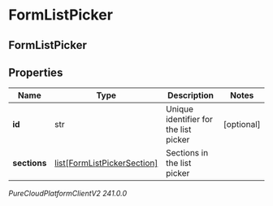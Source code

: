 # FormListPicker

## FormListPicker

## Properties

|Name | Type | Description | Notes|
|------------ | ------------- | ------------- | -------------|
| **id** | str | Unique identifier for the list picker | [optional] |
| **sections** | [list[FormListPickerSection]](FormListPickerSection) | Sections in the list picker | |



_PureCloudPlatformClientV2 241.0.0_
